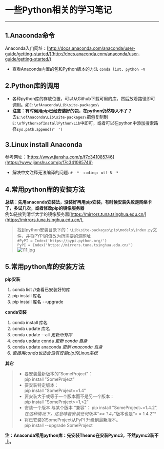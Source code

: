 # 一些Python相关的学习笔记 #
***

## 1.Anaconda命令  
Anaconda入门网址：[http://docs.anaconda.com/anaconda/user-guide/getting-started/](http://docs.anaconda.com/anaconda/user-guide/getting-started/)

- 查看Anaconda内置的包和Python版本的方法
`conda list`、`python -V`

## 2.Python库的调用
- 各种python库的存放位置，可以从Github下载可用的库，然后放着路径即可调用。如`E:\ofAnaconda\Lib\site-packages\`
- **注意：有时候用pip已经安装好的包，在python仍然导入不了？**  
去`E:\ofAnaconda\Lib\site-packages\`把包复制到`E:\ofPython\ofInstallPython\Lib`中即可，或者可以在python中添加搜索路径`sys.path.append(r' ')`  

## 3.Linux install Anaconda
参考网址：[https://www.jianshu.com/p/f7c341085746](https://www.jianshu.com/p/f7c341085746)  
- 解决中文注释无法编译的问题: `# -*- coding: utf-8 -*-`  
## 4.常用python库的安装方法  
**总结：先用anaconda安装法，没装好再用pip安装，有时候安装失败是网络卡了，多试几次，或者修改pip的镜像服务器**  
例如链接到清华大学的镜像服务器[https://mirrors.tuna.tsinghua.edu.cn/](https://mirrors.tuna.tsinghua.edu.cn/),
>  找到python安装目录下的：`\Lib\site-packages\pip\models\index.py`文件，并将PYPI的值改为所需要的源网址  
`#PyPI = Index('https://pypi.python.org/')`  
`PyPI = Index('https://mirrors.tuna.tsinghua.edu.cn/') `   
![111.jpg](https://upload-images.jianshu.io/upload_images/18891803-32fd90447a5ca0ea.jpg?imageMogr2/auto-orient/strip%7CimageView2/2/h/300/w/400)
## 5.常用python库的安装方法  
**pip安装**  
1. conda list //查看已安装好的库  
2. pip install 库名  
3. pip install 库名 --upgrade  

**conda安装**  
1. conda install 库名  
2. conda update 库名   
3. conda update --all  *更新所有库*  
4. conda update conda  *更新 conda 自身*  
5. conda update anaconda  *更新 anaconda 自身*  
6. *直接用conda也适合没有安装pip的Linux系统*  

**其它**  
>- 要安装最新版本的“SomeProject”：  
pip install "SomeProject"  
>- 要安装特定版本：  
pip install "SomeProject==1.4"  
>- 要安装大于或等于一个版本而不是另一个版本：  
pip install "SomeProject>=1,<2"  
>- 安装一个版本 与某个版本 “兼容”： 
pip install "SomeProject~=1.4.2",*在这种情况下，这意味着安装任何版本“== 1.4。*”版本也是“> = 1.4.2”*  
>- 将已安装的SomeProject从PyPI 升级到最新版本。  
pip install --upgrade SomeProject  

**注：Anaconda常用python库：先安装Theano在安装Pymc3，不然pymc3装不上。**  
